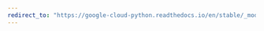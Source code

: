 ```yaml
---
redirect_to: "https://google-cloud-python.readthedocs.io/en/stable/_modules/google/cloud/spanner_admin_database_v1/gapic/database_admin_client.html"
---
```


